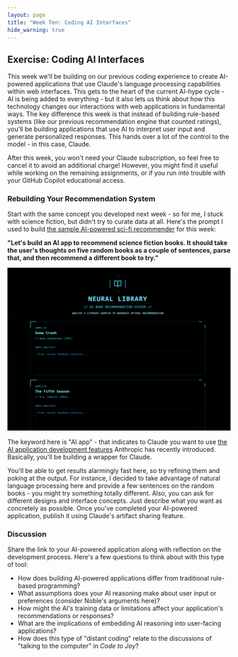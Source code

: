 ```yaml
---
layout: page
title: "Week Ten: Coding AI Interfaces"
hide_warning: true
---
```


## Exercise: Coding AI Interfaces

This week we'll be building on our previous coding experience to create AI-powered applications that use Claude's language processing capabilities within web interfaces. This gets to the heart of the current AI-hype cycle - AI is being added to everything - but it also lets us think about how this technology changes our interactions with web applications in fundamental ways. The key difference this week is that instead of building rule-based systems (like our previous recommendation engine that counted ratings), you'll be building applications that use AI to interpret user input and generate personalized responses. This hands over a lot of the control to the model - in this case, Claude.

After this week, you won't need your Claude subscription, so feel free to cancel it to avoid an additional charge! However, you might find it useful while working on the remaining assignments, or if you run into trouble with your GitHub Copilot educational access.

### Rebuilding Your Recommendation System

Start with the same concept you developed next week - so for me, I stuck with science fiction, but didn't try to curate data at all. Here's the prompt I used to build [the sample AI-powered sci-fi recommender](https://claude.ai/public/artifacts/ec0218ea-f736-4881-bd33-dec7a287555a) for this week:

**"Let's build an AI app to recommend science fiction books. It should take the user's thoughts on five random books as a couple of sentences, parse that, and then recommend a different book to try."**

![Week Ten Sample](weekten.png)

The keyword here is "AI app" - that indicates to Claude you want to use [the AI application development features](https://www.anthropic.com/news/claude-powered-artifacts) Anthropic has recently introduced. Basically, you'll be building a wrapper for Claude.

You'll be able to get results alarmingly fast here, so try refining them and poking at the output. For instance, I decided to take advantage of natural language processing here and provide a few sentences on the random books - you might try something totally different. Also, you can ask for different designs and interface concepts. Just describe what you want as concretely as possible. Once you've completed your AI-powered application, publish it using Claude's artifact sharing feature. 

### Discussion

Share the link to your AI-powered application along with reflection on the development process. Here's a few questions to think about with this type of tool:

- How does building AI-powered applications differ from traditional rule-based programming?
- What assumptions does your AI reasoning make about user input or preferences (consider Noble's arguments here)?
- How might the AI's training data or limitations affect your application's recommendations or responses?
- What are the implications of embedding AI reasoning into user-facing applications?
- How does this type of "distant coding" relate to the discussions of "talking to the computer" in *Code to Joy*?


